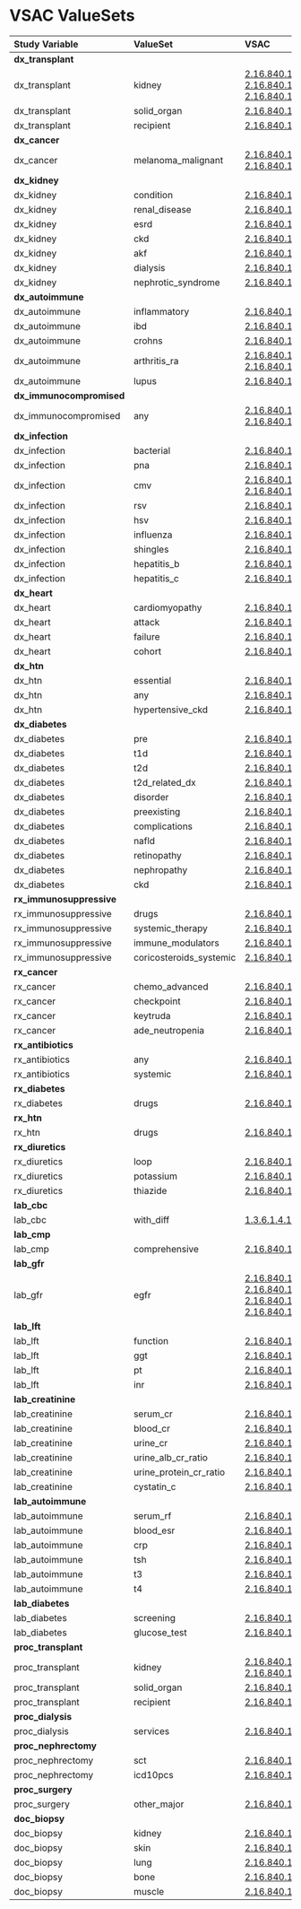 # VSAC ValueSets

|Study Variable|ValueSet|VSAC|
|:-------|:------|:-----|
|**dx_transplant**||
|dx_transplant|kidney|[2.16.840.1.113762.1.4.1078.16](https://vsac.nlm.nih.gov/valueset/2.16.840.1.113762.1.4.1078.16/expansion/Latest), [2.16.840.1.113883.3.464.1003.109.11.1063](https://vsac.nlm.nih.gov/valueset/2.16.840.1.113883.3.464.1003.109.11.1063/expansion/Latest), [2.16.840.1.113883.3.464.1003.109.12.1012](https://vsac.nlm.nih.gov/valueset/2.16.840.1.113883.3.464.1003.109.12.1012/expansion/Latest)|
|dx_transplant|solid_organ|[2.16.840.1.113762.1.4.1032.205](https://vsac.nlm.nih.gov/valueset/2.16.840.1.113762.1.4.1032.205/expansion/Latest)|
|dx_transplant|recipient|[2.16.840.1.113762.1.4.1111.27](https://vsac.nlm.nih.gov/valueset/2.16.840.1.113762.1.4.1111.27/expansion/Latest)|
|**dx_cancer**||
|dx_cancer|melanoma_malignant|[2.16.840.1.113883.3.1434.1038](https://vsac.nlm.nih.gov/valueset/2.16.840.1.113883.3.1434.1038/expansion/Latest), [2.16.840.1.113883.3.464.1003.108.11.1018](https://vsac.nlm.nih.gov/valueset/2.16.840.1.113883.3.464.1003.108.11.1018/expansion/Latest)|
|**dx_kidney**||
|dx_kidney|condition|[2.16.840.1.113883.17.4077.3.2028](https://vsac.nlm.nih.gov/valueset/2.16.840.1.113883.17.4077.3.2028/expansion/Latest)|
|dx_kidney|renal_disease|[2.16.840.1.113762.1.4.1029.335](https://vsac.nlm.nih.gov/valueset/2.16.840.1.113762.1.4.1029.335/expansion/Latest)|
|dx_kidney|esrd|[2.16.840.1.113762.1.4.1235.172](https://vsac.nlm.nih.gov/valueset/2.16.840.1.113762.1.4.1235.172/expansion/Latest)|
|dx_kidney|ckd|[2.16.840.1.113762.1.4.1078.114](https://vsac.nlm.nih.gov/valueset/2.16.840.1.113762.1.4.1078.114/expansion/Latest)|
|dx_kidney|akf|[2.16.840.1.113762.1.4.1222.1534](https://vsac.nlm.nih.gov/valueset/2.16.840.1.113762.1.4.1222.1534/expansion/Latest)|
|dx_kidney|dialysis|[2.16.840.1.113762.1.4.1078.342](https://vsac.nlm.nih.gov/valueset/2.16.840.1.113762.1.4.1078.342/expansion/Latest)|
|dx_kidney|nephrotic_syndrome|[2.16.840.1.113883.3.464.1003.109.12.1018](https://vsac.nlm.nih.gov/valueset/2.16.840.1.113883.3.464.1003.109.12.1018/expansion/Latest)|
|**dx_autoimmune**||
|dx_autoimmune|inflammatory|[2.16.840.1.113883.3.3157.1834](https://vsac.nlm.nih.gov/valueset/2.16.840.1.113883.3.3157.1834/expansion/Latest)|
|dx_autoimmune|ibd|[2.16.840.1.113762.1.4.1078.879](https://vsac.nlm.nih.gov/valueset/2.16.840.1.113762.1.4.1078.879/expansion/Latest)|
|dx_autoimmune|crohns|[2.16.840.1.113762.1.4.1034.576](https://vsac.nlm.nih.gov/valueset/2.16.840.1.113762.1.4.1034.576/expansion/Latest)|
|dx_autoimmune|arthritis_ra|[2.16.840.1.113762.1.4.1222.651](https://vsac.nlm.nih.gov/valueset/2.16.840.1.113762.1.4.1222.651/expansion/Latest), [2.16.840.1.113762.1.4.1222.81](https://vsac.nlm.nih.gov/valueset/2.16.840.1.113762.1.4.1222.81/expansion/Latest)|
|dx_autoimmune|lupus|[2.16.840.1.113883.3.464.1003.117.12.1010](https://vsac.nlm.nih.gov/valueset/2.16.840.1.113883.3.464.1003.117.12.1010/expansion/Latest)|
|**dx_immunocompromised**||
|dx_immunocompromised|any|[2.16.840.1.113883.3.666.5.1940](https://vsac.nlm.nih.gov/valueset/2.16.840.1.113883.3.666.5.1940/expansion/Latest), [2.16.840.1.113762.1.4.1235.212](https://vsac.nlm.nih.gov/valueset/2.16.840.1.113762.1.4.1235.212/expansion/Latest)|
|**dx_infection**||
|dx_infection|bacterial|[2.16.840.1.113762.1.4.1200.288](https://vsac.nlm.nih.gov/valueset/2.16.840.1.113762.1.4.1200.288/expansion/Latest)|
|dx_infection|pna|[2.16.840.1.113762.1.4.1078.738](https://vsac.nlm.nih.gov/valueset/2.16.840.1.113762.1.4.1078.738/expansion/Latest)|
|dx_infection|cmv|[2.16.840.1.113762.1.4.1146.2234](https://vsac.nlm.nih.gov/valueset/2.16.840.1.113762.1.4.1146.2234/expansion/Latest), [2.16.840.1.113762.1.4.1146.2233](https://vsac.nlm.nih.gov/valueset/2.16.840.1.113762.1.4.1146.2233/expansion/Latest)|
|dx_infection|rsv|[2.16.840.1.113762.1.4.1078.754](https://vsac.nlm.nih.gov/valueset/2.16.840.1.113762.1.4.1078.754/expansion/Latest)|
|dx_infection|hsv|[2.16.840.1.113762.1.4.1146.1781](https://vsac.nlm.nih.gov/valueset/2.16.840.1.113762.1.4.1146.1781/expansion/Latest)|
|dx_infection|influenza|[2.16.840.1.113762.1.4.1078.747](https://vsac.nlm.nih.gov/valueset/2.16.840.1.113762.1.4.1078.747/expansion/Latest)|
|dx_infection|shingles|[2.16.840.1.113762.1.4.1222.1478](https://vsac.nlm.nih.gov/valueset/2.16.840.1.113762.1.4.1222.1478/expansion/Latest)|
|dx_infection|hepatitis_b|[2.16.840.1.113883.3.464.1003.110.12.1025](https://vsac.nlm.nih.gov/valueset/2.16.840.1.113883.3.464.1003.110.12.1025/expansion/Latest)|
|dx_infection|hepatitis_c|[2.16.840.1.113762.1.4.1222.30](https://vsac.nlm.nih.gov/valueset/2.16.840.1.113762.1.4.1222.30/expansion/Latest)|
|**dx_heart**||
|dx_heart|cardiomyopathy|[2.16.840.1.113762.1.4.1222.579](https://vsac.nlm.nih.gov/valueset/2.16.840.1.113762.1.4.1222.579/expansion/Latest)|
|dx_heart|attack|[2.16.840.1.113883.3.666.5.3011](https://vsac.nlm.nih.gov/valueset/2.16.840.1.113883.3.666.5.3011/expansion/Latest)|
|dx_heart|failure|[2.16.840.1.113762.1.4.1222.1543](https://vsac.nlm.nih.gov/valueset/2.16.840.1.113762.1.4.1222.1543/expansion/Latest)|
|dx_heart|cohort|[2.16.840.1.113762.1.4.1182.308](https://vsac.nlm.nih.gov/valueset/2.16.840.1.113762.1.4.1182.308/expansion/Latest)|
|**dx_htn**||
|dx_htn|essential|[2.16.840.1.113883.3.464.1003.104.12.1011](https://vsac.nlm.nih.gov/valueset/2.16.840.1.113883.3.464.1003.104.12.1011/expansion/Latest)|
|dx_htn|any|[2.16.840.1.113762.1.4.1251.12](https://vsac.nlm.nih.gov/valueset/2.16.840.1.113762.1.4.1251.12/expansion/Latest)|
|dx_htn|hypertensive_ckd|[2.16.840.1.113883.3.464.1003.109.12.1017](https://vsac.nlm.nih.gov/valueset/2.16.840.1.113883.3.464.1003.109.12.1017/expansion/Latest)|
|**dx_diabetes**||
|dx_diabetes|pre|[2.16.840.1.113762.1.4.1078.450](https://vsac.nlm.nih.gov/valueset/2.16.840.1.113762.1.4.1078.450/expansion/Latest)|
|dx_diabetes|t1d|[2.16.840.1.113762.1.4.1078.215](https://vsac.nlm.nih.gov/valueset/2.16.840.1.113762.1.4.1078.215/expansion/Latest)|
|dx_diabetes|t2d|[2.16.840.1.113762.1.4.1160.29](https://vsac.nlm.nih.gov/valueset/2.16.840.1.113762.1.4.1160.29/expansion/Latest)|
|dx_diabetes|t2d_related_dx|[2.16.840.1.113762.1.4.1078.440](https://vsac.nlm.nih.gov/valueset/2.16.840.1.113762.1.4.1078.440/expansion/Latest)|
|dx_diabetes|disorder|[2.16.840.1.113762.1.4.1219.35](https://vsac.nlm.nih.gov/valueset/2.16.840.1.113762.1.4.1219.35/expansion/Latest)|
|dx_diabetes|preexisting|[2.16.840.1.113762.1.4.1029.275](https://vsac.nlm.nih.gov/valueset/2.16.840.1.113762.1.4.1029.275/expansion/Latest)|
|dx_diabetes|complications|[2.16.840.1.113762.1.4.1222.1537](https://vsac.nlm.nih.gov/valueset/2.16.840.1.113762.1.4.1222.1537/expansion/Latest)|
|dx_diabetes|nafld|[2.16.840.1.113762.1.4.1222.770](https://vsac.nlm.nih.gov/valueset/2.16.840.1.113762.1.4.1222.770/expansion/Latest)|
|dx_diabetes|retinopathy|[2.16.840.1.113883.3.526.3.327](https://vsac.nlm.nih.gov/valueset/2.16.840.1.113883.3.526.3.327/expansion/Latest)|
|dx_diabetes|nephropathy|[2.16.840.1.113883.3.464.1003.109.12.1004](https://vsac.nlm.nih.gov/valueset/2.16.840.1.113883.3.464.1003.109.12.1004/expansion/Latest)|
|dx_diabetes|ckd|[2.16.840.1.113762.1.4.1078.124](https://vsac.nlm.nih.gov/valueset/2.16.840.1.113762.1.4.1078.124/expansion/Latest)|
|**rx_immunosuppressive**||
|rx_immunosuppressive|drugs|[2.16.840.1.113762.1.4.1219.192](https://vsac.nlm.nih.gov/valueset/2.16.840.1.113762.1.4.1219.192/expansion/Latest)|
|rx_immunosuppressive|systemic_therapy|[2.16.840.1.113883.3.666.5.803](https://vsac.nlm.nih.gov/valueset/2.16.840.1.113883.3.666.5.803/expansion/Latest)|
|rx_immunosuppressive|immune_modulators|[2.16.840.1.113762.1.4.1248.124](https://vsac.nlm.nih.gov/valueset/2.16.840.1.113762.1.4.1248.124/expansion/Latest)|
|rx_immunosuppressive|coricosteroids_systemic|[2.16.840.1.113883.3.3616.200.110.102.2061](https://vsac.nlm.nih.gov/valueset/2.16.840.1.113883.3.3616.200.110.102.2061/expansion/Latest)|
|**rx_cancer**||
|rx_cancer|chemo_advanced|[2.16.840.1.113883.3.7643.2.1046](https://vsac.nlm.nih.gov/valueset/2.16.840.1.113883.3.7643.2.1046/expansion/Latest)|
|rx_cancer|checkpoint|[2.16.840.1.113883.3.1444.5.231](https://vsac.nlm.nih.gov/valueset/2.16.840.1.113883.3.1444.5.231/expansion/Latest)|
|rx_cancer|keytruda|[2.16.840.1.113762.1.4.1260.496](https://vsac.nlm.nih.gov/valueset/2.16.840.1.113762.1.4.1260.496/expansion/Latest)|
|rx_cancer|ade_neutropenia|[2.16.840.1.113883.3.526.3.1538](https://vsac.nlm.nih.gov/valueset/2.16.840.1.113883.3.526.3.1538/expansion/Latest)|
|**rx_antibiotics**||
|rx_antibiotics|any|[2.16.840.1.113762.1.4.1078.849](https://vsac.nlm.nih.gov/valueset/2.16.840.1.113762.1.4.1078.849/expansion/Latest)|
|rx_antibiotics|systemic|[2.16.840.1.113762.1.4.1133.6](https://vsac.nlm.nih.gov/valueset/2.16.840.1.113762.1.4.1133.6/expansion/Latest)|
|**rx_diabetes**||
|rx_diabetes|drugs|[2.16.840.1.113762.1.4.1190.58](https://vsac.nlm.nih.gov/valueset/2.16.840.1.113762.1.4.1190.58/expansion/Latest)|
|**rx_htn**||
|rx_htn|drugs|[2.16.840.1.113883.3.600.1476](https://vsac.nlm.nih.gov/valueset/2.16.840.1.113883.3.600.1476/expansion/Latest)|
|**rx_diuretics**||
|rx_diuretics|loop|[2.16.840.1.113762.1.4.1078.898](https://vsac.nlm.nih.gov/valueset/2.16.840.1.113762.1.4.1078.898/expansion/Latest)|
|rx_diuretics|potassium|[2.16.840.1.113762.1.4.1213.41](https://vsac.nlm.nih.gov/valueset/2.16.840.1.113762.1.4.1213.41/expansion/Latest)|
|rx_diuretics|thiazide|[2.16.840.1.113762.1.4.1078.8](https://vsac.nlm.nih.gov/valueset/2.16.840.1.113762.1.4.1078.8/expansion/Latest)|
|**lab_cbc**||
|lab_cbc|with_diff|[1.3.6.1.4.1.6997.4.1.2.271.13.38167.1.1.999.594](https://vsac.nlm.nih.gov/valueset/1.3.6.1.4.1.6997.4.1.2.271.13.38167.1.1.999.594/expansion/Latest)|
|**lab_cmp**||
|lab_cmp|comprehensive|[2.16.840.1.113762.1.4.1078.867](https://vsac.nlm.nih.gov/valueset/2.16.840.1.113762.1.4.1078.867/expansion/Latest)|
|**lab_gfr**||
|lab_gfr|egfr|[2.16.840.1.113883.3.6929.3.1000](https://vsac.nlm.nih.gov/valueset/2.16.840.1.113883.3.6929.3.1000/expansion/Latest), [2.16.840.1.113762.1.4.1222.179](https://vsac.nlm.nih.gov/valueset/2.16.840.1.113762.1.4.1222.179/expansion/Latest), [2.16.840.1.113762.1.4.1078.397](https://vsac.nlm.nih.gov/valueset/2.16.840.1.113762.1.4.1078.397/expansion/Latest), [2.16.840.1.113762.1.4.1235.81](https://vsac.nlm.nih.gov/valueset/2.16.840.1.113762.1.4.1235.81/expansion/Latest)|
|**lab_lft**||
|lab_lft|function|[2.16.840.1.113762.1.4.1078.867](https://vsac.nlm.nih.gov/valueset/2.16.840.1.113762.1.4.1078.867/expansion/Latest)|
|lab_lft|ggt|[2.16.840.1.113762.1.4.1222.806](https://vsac.nlm.nih.gov/valueset/2.16.840.1.113762.1.4.1222.806/expansion/Latest)|
|lab_lft|pt|[2.16.840.1.113883.3.3616.200.110.102.5037](https://vsac.nlm.nih.gov/valueset/2.16.840.1.113883.3.3616.200.110.102.5037/expansion/Latest)|
|lab_lft|inr|[2.16.840.1.113883.3.117.1.7.1.213](https://vsac.nlm.nih.gov/valueset/2.16.840.1.113883.3.117.1.7.1.213/expansion/Latest)|
|**lab_creatinine**||
|lab_creatinine|serum_cr|[2.16.840.1.113762.1.4.1146.2206](https://vsac.nlm.nih.gov/valueset/2.16.840.1.113762.1.4.1146.2206/expansion/Latest)|
|lab_creatinine|blood_cr|[2.16.840.1.113762.1.4.1222.111](https://vsac.nlm.nih.gov/valueset/2.16.840.1.113762.1.4.1222.111/expansion/Latest)|
|lab_creatinine|urine_cr|[2.16.840.1.113762.1.4.1178.87](https://vsac.nlm.nih.gov/valueset/2.16.840.1.113762.1.4.1178.87/expansion/Latest)|
|lab_creatinine|urine_alb_cr_ratio|[2.16.840.1.113883.3.6929.3.1007](https://vsac.nlm.nih.gov/valueset/2.16.840.1.113883.3.6929.3.1007/expansion/Latest)|
|lab_creatinine|urine_protein_cr_ratio|[2.16.840.1.113762.1.4.1222.790](https://vsac.nlm.nih.gov/valueset/2.16.840.1.113762.1.4.1222.790/expansion/Latest)|
|lab_creatinine|cystatin_c|[2.16.840.1.113762.1.4.1222.138](https://vsac.nlm.nih.gov/valueset/2.16.840.1.113762.1.4.1222.138/expansion/Latest)|
|**lab_autoimmune**||
|lab_autoimmune|serum_rf|[2.16.840.1.113762.1.4.1222.812](https://vsac.nlm.nih.gov/valueset/2.16.840.1.113762.1.4.1222.812/expansion/Latest)|
|lab_autoimmune|blood_esr|[2.16.840.1.113762.1.4.1222.1609](https://vsac.nlm.nih.gov/valueset/2.16.840.1.113762.1.4.1222.1609/expansion/Latest)|
|lab_autoimmune|crp|[2.16.840.1.113762.1.4.1146.1933](https://vsac.nlm.nih.gov/valueset/2.16.840.1.113762.1.4.1146.1933/expansion/Latest)|
|lab_autoimmune|tsh|[2.16.840.1.113762.1.4.1146.2156](https://vsac.nlm.nih.gov/valueset/2.16.840.1.113762.1.4.1146.2156/expansion/Latest)|
|lab_autoimmune|t3|[2.16.840.1.113762.1.4.1078.864](https://vsac.nlm.nih.gov/valueset/2.16.840.1.113762.1.4.1078.864/expansion/Latest)|
|lab_autoimmune|t4|[2.16.840.1.113762.1.4.1078.865](https://vsac.nlm.nih.gov/valueset/2.16.840.1.113762.1.4.1078.865/expansion/Latest)|
|**lab_diabetes**||
|lab_diabetes|screening|[2.16.840.1.113762.1.4.1221.122](https://vsac.nlm.nih.gov/valueset/2.16.840.1.113762.1.4.1221.122/expansion/Latest)|
|lab_diabetes|glucose_test|[2.16.840.1.113762.1.4.1045.134](https://vsac.nlm.nih.gov/valueset/2.16.840.1.113762.1.4.1045.134/expansion/Latest)|
|**proc_transplant**||
|proc_transplant|kidney|[2.16.840.1.113762.1.4.1078.16](https://vsac.nlm.nih.gov/valueset/2.16.840.1.113762.1.4.1078.16/expansion/Latest), [2.16.840.1.113883.3.464.1003.109.12.1012](https://vsac.nlm.nih.gov/valueset/2.16.840.1.113883.3.464.1003.109.12.1012/expansion/Latest)|
|proc_transplant|solid_organ|[2.16.840.1.113762.1.4.1032.205](https://vsac.nlm.nih.gov/valueset/2.16.840.1.113762.1.4.1032.205/expansion/Latest)|
|proc_transplant|recipient|[2.16.840.1.113762.1.4.1111.27](https://vsac.nlm.nih.gov/valueset/2.16.840.1.113762.1.4.1111.27/expansion/Latest)|
|**proc_dialysis**||
|proc_dialysis|services|[2.16.840.1.113883.3.464.1003.109.12.1013](https://vsac.nlm.nih.gov/valueset/2.16.840.1.113883.3.464.1003.109.12.1013/expansion/Latest)|
|**proc_nephrectomy**||
|proc_nephrectomy|sct|[2.16.840.1.113762.1.4.1248.200](https://vsac.nlm.nih.gov/valueset/2.16.840.1.113762.1.4.1248.200/expansion/Latest)|
|proc_nephrectomy|icd10pcs|[2.16.840.1.113762.1.4.1248.4](https://vsac.nlm.nih.gov/valueset/2.16.840.1.113762.1.4.1248.4/expansion/Latest)|
|**proc_surgery**||
|proc_surgery|other_major|[2.16.840.1.113883.3.464.1003.198.12.1075](https://vsac.nlm.nih.gov/valueset/2.16.840.1.113883.3.464.1003.198.12.1075/expansion/Latest)|
|**doc_biopsy**||
|doc_biopsy|kidney|[2.16.840.1.113762.1.4.1222.864](https://vsac.nlm.nih.gov/valueset/2.16.840.1.113762.1.4.1222.864/expansion/Latest)|
|doc_biopsy|skin|[2.16.840.1.113762.1.4.1222.867](https://vsac.nlm.nih.gov/valueset/2.16.840.1.113762.1.4.1222.867/expansion/Latest)|
|doc_biopsy|lung|[2.16.840.1.113883.3.1434.1011](https://vsac.nlm.nih.gov/valueset/2.16.840.1.113883.3.1434.1011/expansion/Latest)|
|doc_biopsy|bone|[2.16.840.1.113762.1.4.1222.870](https://vsac.nlm.nih.gov/valueset/2.16.840.1.113762.1.4.1222.870/expansion/Latest)|
|doc_biopsy|muscle|[2.16.840.1.113762.1.4.1222.868](https://vsac.nlm.nih.gov/valueset/2.16.840.1.113762.1.4.1222.868/expansion/Latest)|